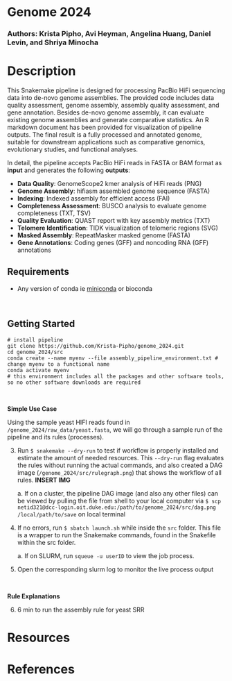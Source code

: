 # Genome 2024
### Authors: Krista Pipho, Avi Heyman, Angelina Huang, Daniel Levin, and Shriya Minocha

# Description
This Snakemake pipeline is designed for processing PacBio HiFi sequencing data into de-novo genome assemblies. The provided code includes data quality assessment, genome assembly, assembly quality assessment, and gene annotation. Besides de-novo genome assembly, it can evaluate existing genome assemblies and generate comparative statistics. An R markdown document has been provided for visualization of pipeline outputs. The final result is a fully processed and annotated genome, suitable for downstream applications such as comparative genomics, evolutionary studies, and functional analyses. 

In detail, the pipeline accepts PacBio HiFi reads in FASTA or BAM format as **input** and generates the following **outputs**:

* **Data Quality**: GenomeScope2 kmer analysis of HiFi reads (PNG)
* **Genome Assembly**: hifiasm assembled genome sequence (FASTA)
* **Indexing**: Indexed assembly for efficient access (FAI)
* **Completeness Assessment**: BUSCO analysis to evaluate genome completeness (TXT, TSV)
* **Quality Evaluation**: QUAST report with key assembly metrics (TXT)
* **Telomere Identification**: TIDK visualization of telomeric regions (SVG)
* **Masked Assembly**: RepeatMasker masked genome (FASTA)
* **Gene Annotations**: Coding genes (GFF) and noncoding RNA (GFF) annotations


## Requirements
* Any version of conda ie [miniconda](https://docs.anaconda.com/miniconda/install/) or bioconda

<br>

## Getting Started
```
# install pipeline
git clone https://github.com/Krista-Pipho/genome_2024.git
cd genome_2024/src
conda create --name myenv --file assembly_pipeline_environment.txt # change myenv to a functional name
conda activate myenv
# this environment includes all the packages and other software tools, so no other software downloads are required
```

<br> 

**Simple Use Case**
<br> 

Using the sample yeast HIFI reads found in `/genome_2024/raw_data/yeast.fasta`, we will go through a sample run of the pipeline and its rules (processes).

3. Run `$ snakemake --dry-run` to test if workflow is properly installed and estimate the amount of needed resources. This `--dry-run` flag evaluates the rules without running the actual commands, and also created a DAG image (`/genome_2024/src/rulegraph.png`) that shows the workflow of all rules.
**INSERT IMG**

    a. If on a cluster, the pipeline DAG image (and also any other files) can be viewed by pulling the file from shell to your local computer via `$ scp netid321@dcc-login.oit.duke.edu:/path/to/genome_2024/src/dag.png /local/path/to/save` on local terminal
4. If no errors, run `$ sbatch launch.sh` while inside the `src` folder. This file is a wrapper to run the Snakemake commands, found in the Snakefile within the src folder.

    a. If on SLURM, run `squeue -u userID` to view the job process.
5. Open the corresponding slurm log to monitor the live process output
<br> 

**Rule Explanations**
<br> 

6. 6 min to run the assembly rule for yeast SRR

# Resources

# References

